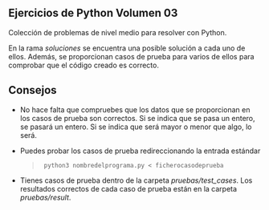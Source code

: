 ## Ejercicios de Python Volumen 03

Colección de problemas de nivel medio para resolver con Python.

En la rama _soluciones_ se encuentra una posible solución a cada uno de ellos.
Además, se proporcionan casos de prueba para varios de ellos para comprobar que el código creado es correcto.

## Consejos

 * No hace falta que compruebes que los datos que se proporcionan en los casos de prueba son correctos. Si se indica que se pasa un entero, se pasará un entero. Si se indica que será mayor o menor que algo, lo será.

* Puedes probar los casos de prueba redireccionando la entrada estándar 

  > ```
  >  python3 nombredelprograma.py < ficherocasodeprueba
  > ``` 

* Tienes casos de prueba dentro de la carpeta _pruebas/test_cases_. Los resultados correctos de cada caso de prueba están en la carpeta _pruebas/result_.